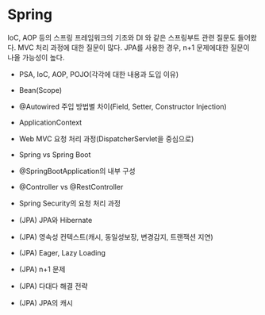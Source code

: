 # Spring
IoC, AOP 등의 스프링 프레임워크의 기초와 DI 와 같은 스프링부트 관련 질문도 들어왔다.
MVC 처리 과정에 대한 질문이 많다.
JPA를 사용한 경우, n+1 문제에대한 질문이 나올 가능성이 높다.

- PSA, IoC, AOP, POJO(각각에 대한 내용과 도입 이유)
- Bean(Scope)
- @Autowired 주입 방법별 차이(Field, Setter, Constructor Injection)
- ApplicationContext
- Web MVC 요청 처리 과정(DispatcherServlet을 중심으로)
- Spring vs Spring Boot
- @SpringBootApplication의 내부 구성
- @Controller vs @RestController
- Spring Security의 요청 처리 과정

- (JPA) JPA와 Hibernate
- (JPA) 영속성 컨텍스트(캐시, 동일성보장, 변경감지, 트랜잭션 지연)
- (JPA) Eager, Lazy Loading
- (JPA) n+1 문제
- (JPA) 다대다 해결 전략
- (JPA) JPA의 캐시
